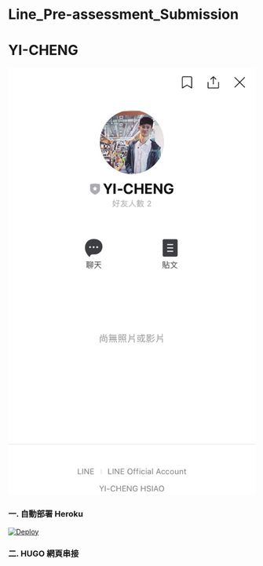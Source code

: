 # Line_Pre-assessment_Submission
# YI-CHENG
![image](https://github.com/Yi-Cheng0101/Line_Pre-assessment_Submission/blob/master/S__12115972.jpg)
### 一. 自動部署 Heroku

<a href="https://heroku.com/deploy?template=https://github.com/Yi-Cheng0101/Line_Pre-assessment_Submission.git">
  <img src="https://www.herokucdn.com/deploy/button.svg" alt="Deploy">
</a>

### 二. HUGO 網頁串接


